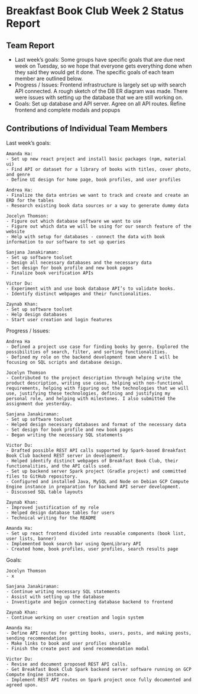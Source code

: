 # Breakfast Book Club Week 2 Status Report
## Team Report
- Last week’s goals: Some groups have specific goals that are due next week on Tuesday, so we hope that everyone gets everything done when they said they would get it done. The specific goals of each team member are outlined below.
- Progress / Issues: Frontend infrastructure is largely set up with search API connected. A rough sketch of the DB ER diagram was made. There were issues with setting up the database that we are still working on. 
- Goals: Set up database and API server. Agree on all API routes. Refine frontend and complete modals and popups

## Contributions of Individual Team Members
Last week’s goals:

    Amanda Ha:
    - Set up new react project and install basic packages (npm, material ui)
    - Find API or dataset for a library of books with titles, cover photo, and genre
    - Define UI design for home page, book profiles, and user profiles
    
    Andrea Ha:
    - Finalize the data entries we want to track and create and create an ERD for the tables
    - Research existing book data sources or a way to generate dummy data

    Jocelyn Thomson:
    - Figure out which database software we want to use
    - Figure out which data we will be using for our search feature of the website
    - Help with setup for databases - connect the data with book information to our software to set up queries
    
    Sanjana Janakiraman:
    - Set up software toolset
    - Design all necessary databases and the necessary data
    - Set design for book profile and new book pages
    - Finalize book verification APIs
    
    Victor Du:
    - Experiment with and use book database API’s to validate books.
    - Identify distinct webpages and their functionalities.
    
    Zaynab Khan:
    - Set up software toolset
    - Help design databases
    - Start user creation and login features

Progress / Issues: 

    Andrea Ha
    - Defined a project use case for finding books by genre. Explored the possibilities of search, filter, and sorting functionalities. 
    - Defined my role on the backend development team where I will be focusing on SQL scripts and database design. 
    
    Jocelyn Thomson
    - Contributed to the project description through helping write the product description, writing use cases, helping with non-functional requirements, helping with figuring out the technologies that we will use, justifying these technologies, defining and justifying my personal role, and helping with milestones. I also submitted the assignment due yesterday. 
    
    Sanjana Janakiraman:
    - Set up software toolset
    - Helped design necessary databases and format of the necessary data
    - Set design for book profile and new book pages
    - Began writing the necessary SQL statements
    
    Victor Du:
    - Drafted possible REST API calls supported by Spark-based Breakfast Book Club backend REST server in development.
    - Helped identify distinct webpages of Breakfast Book Club, their functionalities, and the API calls used.
    - Set up backend server Spark project (Gradle project) and committed files to GitHub repository.
    - Configured and installed Java, MySQL and Node on Debian GCP Compute Engine instance in preparation for backend API server development.
    - Discussed SQL table layouts
    
    Zaynab Khan:
    - Improved justification of my role
    - Helped design database tables for users
    - Technical writing for the README
    
    Amanda Ha: 
    - Set up react frontend divided into reusable components (book list, user lists, banner)
    - Implemented book search bar using OpenLibrary API
    - Created home, book profiles, user profiles, search results page

Goals:

    Jocelyn Thomson
    - x
    
    Sanjana Janakiraman:
    - Continue writing necessary SQL statements
    - Assist with setting up the database
    - Investigate and begin connecting database backend to frontend

    Zaynab Khan:
    - Continue working on user creation and login system
    
    Amanda Ha: 
    - Define API routes for getting books, users, posts, and making posts, sending recommendations
    - Make links to book and user profiles sharable
    - Finish the create post and send recommendation modal

    Victor Du:
    - Revise and document proposed REST API calls.
    - Get Breakfast Book Club Spark backend server software running on GCP Compute Engine instance.
    - Implement REST API routes on Spark project once fully documented and agreed upon.

